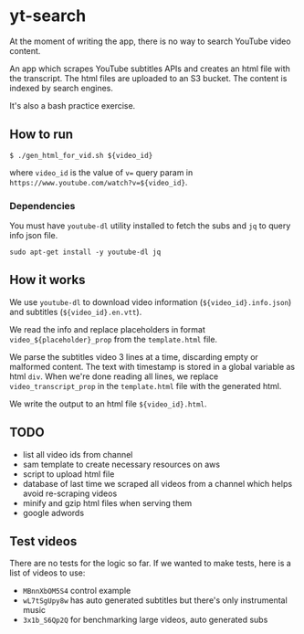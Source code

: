 # yt-search

At the moment of writing the app, there is no way to search YouTube video content.

An app which scrapes YouTube subtitles APIs and creates an html file with the transcript. The html files are uploaded to an S3 bucket. The content is indexed by search engines.

It's also a bash practice exercise.

## How to run

```
$ ./gen_html_for_vid.sh ${video_id}
```

where `video_id` is the value of `v=` query param in `https://www.youtube.com/watch?v=${video_id}`.

### Dependencies
You must have `youtube-dl` utility installed to fetch the subs and `jq` to query info json file.

```
sudo apt-get install -y youtube-dl jq
```

## How it works
We use `youtube-dl` to download video information (`${video_id}.info.json`) and subtitles (`${video_id}.en.vtt`).

We read the info and replace placeholders in format `video_${placeholder}_prop` from the `template.html` file.

We parse the subtitles video 3 lines at a time, discarding empty or malformed content. The text with timestamp is stored in a global variable as html `div`. When we're done reading all lines, we replace `video_transcript_prop` in the `template.html` file with the generated html.

We write the output to an html file `${video_id}.html`.

## TODO
- list all video ids from channel
- sam template to create necessary resources on aws
- script to upload html file
- database of last time we scraped all videos from a channel which helps avoid re-scraping videos
- minify and gzip html files when serving them
- google adwords

## Test videos
There are no tests for the logic so far. If we wanted to make tests, here is a list of videos to use:
- `MBnnXbOM5S4` control example
- `wL7tSgUpy8w` has auto generated subtitles but there's only instrumental music
- `3x1b_S6Qp2Q` for benchmarking large videos, auto generated subs
